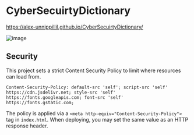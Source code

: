 # CyberSecuirtyDictionary
https://alex-unnippillil.github.io/CyberSecuirtyDictionary/

![image](https://github.com/Alex-Unnippillil/CyberSecuirtyDictionary/assets/24538548/c5a54c56-babb-485d-b01c-4fdfb186325b)

## Security

This project sets a strict Content Security Policy to limit where resources can load from.

```
Content-Security-Policy: default-src 'self'; script-src 'self' https://cdn.jsdelivr.net; style-src 'self' https://fonts.googleapis.com; font-src 'self' https://fonts.gstatic.com;
```

The policy is applied via a `<meta http-equiv="Content-Security-Policy">` tag in `index.html`. When deploying, you may set the same value as an HTTP response header.
